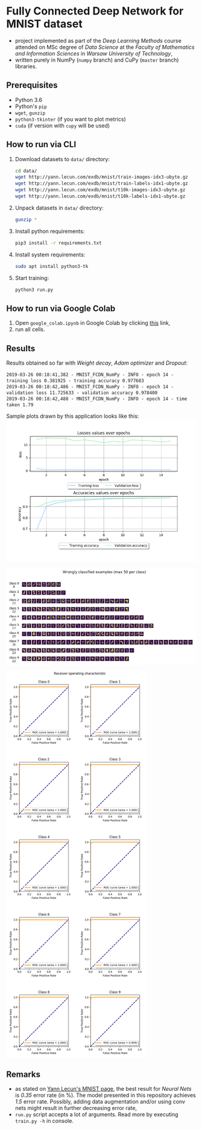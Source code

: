 Fully Connected Deep Network for MNIST dataset 
==
* project implemented as part of the *Deep Learning Methods* course attended on MSc degree of *Data Science* at the *Faculty of Mathematics and Information Sciences* in *Warsaw University of Technology*,
* written purely in NumPy (`numpy` branch) and CuPy (`master` branch) libraries.

Prerequisites
---
* Python 3.6
* Python's `pip`
* `wget`, `gunzip`
* `python3-tkinter` (if you want to plot metrics)
* `cuda` (if version with `cupy` will be used)

How to run via CLI
---
1. Download datasets to `data/` directory:
    ```bash
    cd data/
    wget http://yann.lecun.com/exdb/mnist/train-images-idx3-ubyte.gz
    wget http://yann.lecun.com/exdb/mnist/train-labels-idx1-ubyte.gz
    wget http://yann.lecun.com/exdb/mnist/t10k-images-idx3-ubyte.gz
    wget http://yann.lecun.com/exdb/mnist/t10k-labels-idx1-ubyte.gz
    ```
2. Unpack datasets in `data/` directory:
    ```bash
    gunzip *
    ``` 
    
3. Install python requirements:
    ```bash
    pip3 install -r requirements.txt 
    ```
    
4. Install system requirements:
    ```bash
    sudo apt install python3-tk
    ```

5. Start training:
    ```bash
    python3 run.py
    ```

How to run via Google Colab
---
1. Open `google_colab.ipynb` in Google Colab by clicking [this](http://colab.research.google.com/github/VictorAtPL/MNIST_FCDN_NumPy/blob/master/google_colab.ipynb) link,
2. run all cells.

Results
---
Results obtained so far with *Weight decay*, *Adam optimizer* and *Dropout*:
```
2019-03-26 00:18:41,382 - MNIST_FCDN_NumPy - INFO - epoch 14 - training loss 0.381925 - training accuracy 0.977683
2019-03-26 00:18:42,486 - MNIST_FCDN_NumPy - INFO - epoch 14 - validation loss 11.725633 - validation accuracy 0.978400
2019-03-26 00:18:42,488 - MNIST_FCDN_NumPy - INFO - epoch 14 - time taken 1.79
```

Sample plots drawn by this application looks like this:
![Sample plot](experiments_images/best_model.png)

![Sample plot 2](experiments_images/best_model_misclassified.png)

![Sample plot 3](experiments_images/best_model_rocs.png)


Remarks
---
* as stated on [Yann Lecun's MNIST page](http://yann.lecun.com/exdb/mnist/), the best result for _Neural Nets_ is *0.35* error rate (in %). The model presented in this repository achieves *1.5* error rate. Possibly, adding data augmentation and/or using conv nets might result in further decreasing error rate,
* `run.py` script accepts a lot of arguments. Read more by executing `train.py -h` in console.